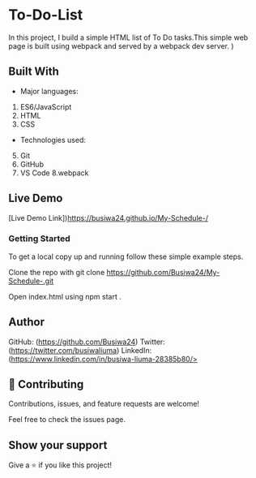 # To-Do-List

In this project, I build a simple HTML list of To Do tasks.This simple web page is built using webpack and served by a webpack dev server.
)

## Built With

- Major languages:
1. ES6/JavaScript
2. HTML
3. CSS

- Technologies used:
5. Git
6. GitHub
7. VS Code
8.webpack

## Live Demo

[Live Demo Link])https://busiwa24.github.io/My-Schedule-/

### Getting Started 

To get a local copy up and running follow these simple example steps.

Clone the repo with git clone https://github.com/Busiwa24/My-Schedule-.git

Open index.html using npm start .

## Author
GitHub: (https://github.com/Busiwa24) 
Twitter: (https://twitter.com/busiwaliuma)
 LinkedIn: (https://www.linkedin.com/in/busiwa-liuma-28385b80/> 


## 🤝 Contributing
Contributions, issues, and feature requests are welcome!

Feel free to check the issues page.

## Show your support
Give a ⭐️ if you like this project!

